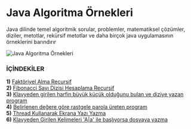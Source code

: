 # Java Algoritma Örnekleri

Java dilinde temel algoritmik sorular, problemler, matematiksel çözümler, diziler, metotlar, rekürsif metotlar ve daha birçok java uygulamasının örneklerini barındırır<br>

![Java Algoritma Örnekleri](https://i.resimyukle.xyz/9NGCzA.png)

### İÇİNDEKİLER

**1)** [Faktöriyel Alma Recursif](https://github.com/saricayemre/JavaRecursiveExample/blob/master/faktoriyelRecursive.java) <br>
**2)** [Fibonacci Sayı Dizisi Hesaplama Recursif](https://github.com/saricayemre/JavaRecursiveExample/blob/master/fibonacciRecursive.java) <br>
**3)** [Klavyeden girilen harfin büyük küçük olduğunu bulan ve diziye yazan program](https://github.com/saricayemre/JavaAlgoritmaOrnekleri/blob/master/buyuk_mu_kucuk_mu.java) <br>
**4)** [Belirlenen değere göre rastgele parola üreten program](https://github.com/saricayemre/JavaAlgoritmaOrnekleri/blob/master/parolaUret.java) <br>
**5)** [Thread Kullanarak Ekrana Yazı Yazma](https://github.com/saricayemre/JavaAlgoritmaOrnekleri/blob/master/dosya.java) <br>
**6)** [Klavyeden Girilen Kelimeleri 'A|a' ile başlıyorsa dosyaya yazma](https://github.com/saricayemre/JavaAlgoritmaOrnekleri/blob/master/dosya.java) <br>


